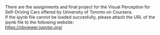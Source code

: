 There are the assignments and final project for the Visual Perception for Self-Driving Cars offered by University of Toronto on Coursera.  
If the ipynb file cannot be loaded succesfully, please attach the URL of the ipynb file to the following website:  
https://nbviewer.jupyter.org/
